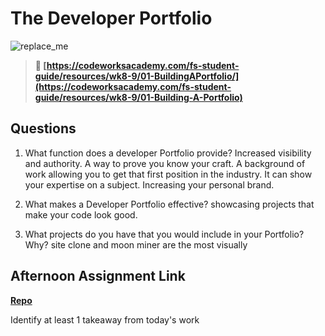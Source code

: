 # The Developer Portfolio

![replace_me](https://codeworks.blob.core.windows.net/public/assets/img/illustrations/placeholder.svg)

> **📖 [https://codeworksacademy.com/fs-student-guide/resources/wk8-9/01-BuildingAPortfolio/](https://codeworksacademy.com/fs-student-guide/resources/wk8-9/01-Building-A-Portfolio)**

## Questions

1. What function does a developer Portfolio provide?
Increased visibility and authority.
A way to prove you know your craft.
A background of work allowing you to get that first position in the industry.
It can show your expertise on a subject.
Increasing your personal brand.

2. What makes a Developer Portfolio effective?
showcasing projects that make your code look good. 

3. What projects do you have that you would include in your Portfolio? Why?
site clone and moon miner are the most visually

## Afternoon Assignment Link

**[Repo](https://github.com/deriklee451/<ASSIGNMENT_REPO>)**

Identify at least 1 takeaway from today's work
